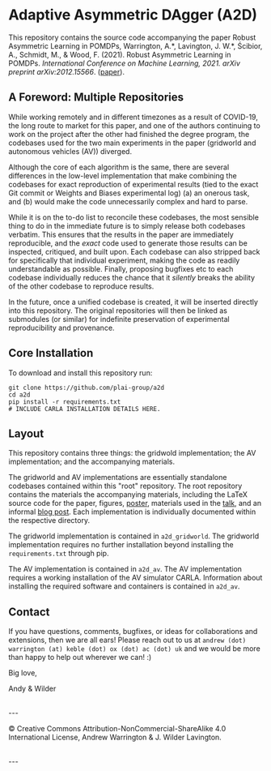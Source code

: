 <!-- # Source Code for "Robust Asymmetric Learning in POMDPs" !-->

# Adaptive Asymmetric DAgger (A2D)

This repository contains the source code accompanying the paper Robust Asymmetric Learning in POMDPs, Warrington, A.\*, Lavington, J. W.\*, Ścibior, A., Schmidt, M., & Wood, F. (2021). Robust Asymmetric Learning in POMDPs. _International Conference on Machine Learning, 2021.  arXiv preprint arXiv:2012.15566_. ([paper](https://arxiv.org/pdf/2012.15566.pdf)).



## A Foreword: Multiple Repositories

While working remotely and in different timezones as a result of COVID-19, the long route to market for this paper, and one of the authors continuing to work on the project after the other had finished the degree program, the codebases used for the two main experiments in the paper (gridworld and autonomous vehicles (AV)) diverged.  

Although the core of each algorithm is the same, there are several differences in the low-level implementation that make combining the codebases for exact reproduction of experimental results (tied to the exact Git commit or Weights and Biases experimental log) (a) an onerous task, and (b) would make the code unnecessarily complex and hard to parse.  

While it is on the to-do list to reconcile these codebases, the most sensible thing to do in the immediate future is to simply release both codebases verbatim.  This ensures that the results in the paper are immediately reproducible, and the _exact_ code used to generate those results can be inspected, critiqued, and built upon.  Each codebase can also stripped back for specifically that individual experiment, making the code as readily understandable as possible.  Finally, proposing bugfixes etc to each codebase individually reduces the chance that it _silently_ breaks the ability of the other codebase to reproduce results.  

In the future, once a unified codebase is created, it will be inserted directly into this repository.  The original repositories will then be linked as submodules (or similar) for indefinite preservation of experimental reproducibility and provenance.  



## Core Installation

To download and install this repository run:

```
git clone https://github.com/plai-group/a2d
cd a2d
pip install -r requirements.txt
# INCLUDE CARLA INSTALLATION DETAILS HERE.
```

## Layout

This repository contains three things: the gridwold implementation; the AV implementation; and the accompanying materials.

The gridworld and AV implementations are essentially standalone codebases contained within this "root" repository.  The root repository contains the materials the accompanying materials, including the LaTeX source code for the paper, figures, [poster](), materials used in the [talk](), and an informal [blog post]().  Each implementation is individually documented within the respective directory. 

The gridworld implementation is contained in `a2d_gridworld`.  The gridworld implementation requires no further installation beyond installing the `requirements.txt` through pip.

The AV implementation is contained in `a2d_av`.   The AV implementation requires a working installation of the AV simulator CARLA.  Information about installing the required software and containers is contained in `a2d_av`. 





## Contact

If you have questions, comments, bugfixes, or ideas for collaborations and extensions, then we are all ears!  Please reach out to us at `andrew (dot) warrington (at) keble (dot) ox (dot) ac (dot) uk` and we would be more than happy to help out wherever we can! :) 

Big love, 

Andy & Wilder




<br>
--- 

© Creative Commons Attribution-NonCommercial-ShareAlike 4.0 International License, Andrew Warrington & J. Wilder Lavington.

<center>
<embed src="/Users/andrew/Documents/Public_repos/a2d/docs/blog/figures/logos/oxford.png" width="20%"> &nbsp;&nbsp;&nbsp;&nbsp;&nbsp;&nbsp;
<embed src="/Users/andrew/Documents/Public_repos/a2d/docs/blog/figures/logos/ubc.png" width="28%"> &nbsp;&nbsp;&nbsp;&nbsp;&nbsp;&nbsp;
<embed src="/Users/andrew/Documents/Public_repos/a2d/docs/blog/figures/logos/iai.png" width="27%"> &nbsp;&nbsp;&nbsp;&nbsp;&nbsp;&nbsp;
<embed src="/Users/andrew/Documents/Public_repos/a2d/docs/blog/figures/logos/plai.png" width="9%">
</center>
---





<!-- 

##### Basic Usage:
If you are only interested in inspecting the code, running small experiments locally, or making temporary or small changes to the code, then pulling the code directly should be sufficient.  To download this repository in full run:

```
git clone --recurse-submodules  https://github.com/plai-group/a2d
```

This will automatically pull in both the submodules implementation.  If a substantive change is pushed to either of the submodules, we will also push a note to the changelog in this repository.  In this case, to update all submodules and this repository run:

```
git fetch --all
git pull
git submodule foreach git pull origin main
```

Making changes to submodules can cause some heartache, and so if you wish to make substantive and version controlled changes, then forking the repository is the best idea.


##### Forking Whole Repositories:

If you have made changes to the code in a submodule, then it is best to navigate into that submodule and use Git as normal to control merges etc.  

Alternatively, fork this entire repository and manually pull in each repository.  This will "detach" you from further updates and will ensure that your modifications are not clobbered.  Any future updates can then be manually merged in.  We don't foresee a huge number of changes to the repo or submodules (and certainly not on `main`) and so this may be the best course of action if you intend to heavily modify the code. 


##### Individual Repositories:

If you are also only interested in one of the examples, then you can pull just that submodule in isolation.  I.e. you are an AV researcher interested in digging into RL in CARLA), then you can pull just the [AV submodule](), which includes extensive additional support for using CARLA in an RL context.   If you are an RL researcher looking to understand the A2D method without the _immense_ overhead that CARLA brings, then download just the [gridworld submodule]().

If you have further questions or comments, or would like additional guidance on using this repo, then please out to us at `andrew (dot) warrington (at) keble (dot) ox (dot) ac (dot) uk`.

!-->
















